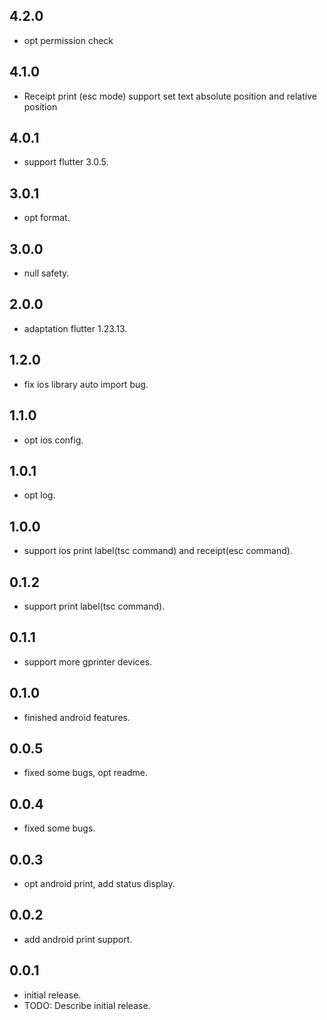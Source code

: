## 4.2.0

* opt permission check


## 4.1.0

* Receipt print (esc mode) support set text absolute position and relative position

## 4.0.1

* support flutter 3.0.5.

## 3.0.1

* opt format.

## 3.0.0

* null safety.

## 2.0.0

* adaptation flutter 1.23.13.

## 1.2.0

* fix ios library auto import bug.

## 1.1.0

* opt ios config.


## 1.0.1

* opt log.


## 1.0.0

* support ios print label(tsc command) and receipt(esc command).

## 0.1.2

* support print label(tsc command).

## 0.1.1

* support more gprinter devices.

## 0.1.0

* finished android features.

## 0.0.5

* fixed some bugs, opt readme.

## 0.0.4

* fixed some bugs.

## 0.0.3

* opt android print, add status display.

## 0.0.2

* add android print support.

## 0.0.1

* initial release.
* TODO: Describe initial release.

